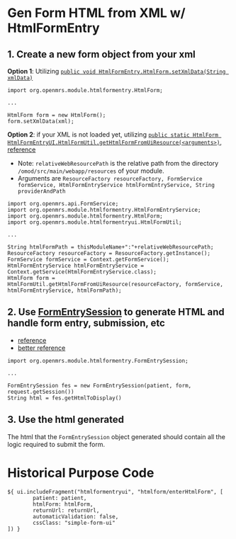 



# Gen Form HTML from XML w/ HtmlFormEntry 

  

## 1. Create a new form object from your xml
**Option 1**: Utilizing [`public void HtmlFormEntry.HtmlForm.setXmlData(String xmlData)`][1]

<!-- -->

    import org.openmrs.module.htmlformentry.HtmlForm;

    ...

    HtmlForm form = new HtmlForm();
    form.setXmlData(xml);

<!-- -->

**Option 2**: if your XML is not loaded yet, utilizing [`public static HtmlForm HtmlFormEntryUI.HtmlFormUtil.getHtmlFormFromUiResource(<arguments>)`][2], [reference][3]

- Note: `relativeWebResourcePath` is the relative path from the directory `/omod/src/main/webapp/resources` of your module. 
- Arguments are `ResourceFactory resourceFactory, FormService formService, HtmlFormEntryService htmlFormEntryService, String providerAndPath`
     

<!-- -->

    import org.openmrs.api.FormService;
    import org.openmrs.module.htmlformentry.HtmlFormEntryService;
    import org.openmrs.module.htmlformentry.HtmlForm;
    import org.openmrs.module.htmlformentryui.HtmlFormUtil;

    ...
    
    String htmlFormPath = thisModuleName+":"+relativeWebResourcePath;
    ResourceFactory resourceFactory = ResourceFactory.getInstance();
    FormService formService = Context.getFormService();
    HtmlFormEntryService htmlFormEntryService = Context.getService(HtmlFormEntryService.class);
    HtmlForm form = HtmlFormUtil.getHtmlFormFromUiResource(resourceFactory, formService, htmlFormEntryService, htmlFormPath);
 
<!-- -->


## 2. Use [FormEntrySession][4] to generate HTML and handle form entry, submission, etc
- [reference][5]
- [better reference][6]

<!-- -->

    import org.openmrs.module.htmlformentry.FormEntrySession;

    ...

    FormEntrySession fes = new FormEntrySession(patient, form, request.getSession())
    String html = fes.getHtmlToDisplay()

<!-- -->

## 3. Use the html generated 
The html that the `FormEntrySession` object generated should contain all the logic required to submit the form.  

[1]: https://github.com/openmrs/openmrs-module-htmlformentry/blob/master/api/src/main/java/org/openmrs/module/htmlformentry/HtmlForm.java#L97-L99
[2]: https://github.com/openmrs/openmrs-module-htmlformentryui/blob/7160eb23c7f893152cfedd750f1cbf4f8673125c/api/src/main/java/org/openmrs/module/htmlformentryui/HtmlFormUtil.java
[3]: https://github.com/openmrs/openmrs-module-referenceapplication/blob/0b91f84f7e3005be5dbc14e31966229a239fd361/api/src/main/java/org/openmrs/module/referenceapplication/ReferenceApplicationActivator.java#L198-L221
[4]: https://github.com/openmrs/openmrs-module-htmlformentry/blob/f95c76214d682bc6df33b7ffdb2c8b9d413d5b27/api/src/main/java/org/openmrs/module/htmlformentry/FormEntrySession.java
[5]: https://github.com/openmrs/openmrs-module-htmlformentry/blob/f95c76214d682bc6df33b7ffdb2c8b9d413d5b27/omod/src/main/java/org/openmrs/module/htmlformentry/web/controller/HtmlFormFromFileController.java#L93-L94
[6]: https://github.com/openmrs/openmrs-module-htmlformentry/blob/f95c76214d682bc6df33b7ffdb2c8b9d413d5b27/api/src/main/java/org/openmrs/module/htmlformentry/FormEntrySession.java#L260-L262




# Historical Purpose Code

    ${ ui.includeFragment("htmlformentryui", "htmlform/enterHtmlForm", [
            patient: patient,
            htmlForm: htmlForm,
            returnUrl: returnUrl,
            automaticValidation: false,
            cssClass: "simple-form-ui"
    ]) }

